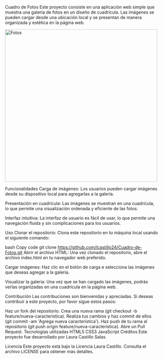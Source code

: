 Cuadro de Fotos
Este proyecto consiste en una aplicación web simple que muestra una galería de fotos en un diseño de cuadrícula. Las imágenes se pueden cargar desde una ubicación local y se presentan de manera organizada y estética en la página web.

<img src="/Cuadro-de-Fotos/assets
/Img del proyecto.jpeg" alt="Fotos" width="500">

Funcionalidades
Carga de imágenes: Los usuarios pueden cargar imágenes desde su dispositivo local para agregarlas a la galería.

Presentación en cuadrícula: Las imágenes se muestran en una cuadrícula, lo que permite una visualización ordenada y eficiente de las fotos.

Interfaz intuitiva: La interfaz de usuario es fácil de usar, lo que permite una navegación fluida y sin complicaciones para los usuarios.

Uso
Clonar el repositorio: Clona este repositorio en tu máquina local usando el siguiente comando:

bash
Copy code
git clone https://github.com/lcastillo24/Cuadro-de-Fotos.git
Abrir el archivo HTML: Una vez clonado el repositorio, abre el archivo index.html en tu navegador web preferido.

Cargar imágenes: Haz clic en el botón de carga e selecciona las imágenes que deseas agregar a la galería.

Visualizar la galería: Una vez que se han cargado las imágenes, podrás verlas organizadas en una cuadrícula en la página web.

Contribución
Las contribuciones son bienvenidas y apreciadas. Si deseas contribuir a este proyecto, por favor sigue estos pasos:

Haz un fork del repositorio.
Crea una nueva rama (git checkout -b feature/nueva-caracteristica).
Realiza tus cambios y haz commit de ellos (git commit -am 'Agrega nueva característica').
Haz push de tu rama al repositorio (git push origin feature/nueva-caracteristica).
Abre un Pull Request.
Tecnologías utilizadas
HTML5
CSS3
JavaScript
Créditos
Este proyecto fue desarrollado por Laura Castillo Salas.

Licencia
Este proyecto está bajo la Licencia Laura Castillo. Consulta el archivo LICENSE para obtener más detalles.

